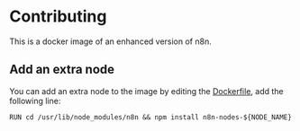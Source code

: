 # Contributing

This is a docker image of an enhanced version of n8n.

## Add an extra node

You can add an extra node to the image by editing the [Dockerfile](./images/neon8n-debian/Dockerfile), add the following
line:

```shell
RUN cd /usr/lib/node_modules/n8n && npm install n8n-nodes-${NODE_NAME}
```
